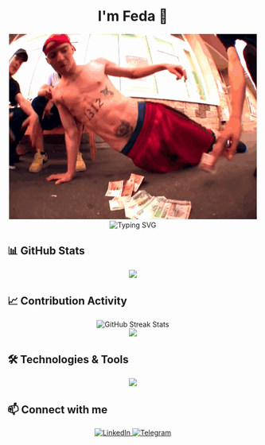 
# <div align="center">I'm Feda 🚀</div>

<div align="center">
  <a href="https://www.youtube.com/watch?v=5b544RFVxXE&list=OLAK5uy_m1n_p8BdBEq7P3m-LgOOH0HMz7T9Vrpgk&index=20&ab_channel=FRIENDLYTHUG52NGG-Topic">
    <img src="https://github.com/federalbyro/federalbyro/blob/main/assets/fest-festisss.gif" alt="Header" />
  </a>
</div>

<div align="center">
  <img src="https://readme-typing-svg.herokuapp.com?font=Fira+Code&size=25&duration=3000&pause=1000&color=00FF00&center=true&vCenter=true&random=false&width=500&lines=Go+Developer;Python+Developer" alt="Typing SVG" />
</div>

## 📊 GitHub Stats

<div align="center">
  <img height="180em" src="https://github-readme-stats.vercel.app/api/top-langs/?username=federalbyro&layout=compact&langs_count=7&theme=radical&hide_border=true"/>
</div>

## 📈 Contribution Activity

<div align="center">
  <img src="https://github-readme-streak-stats.herokuapp.com/?user=federalbyro&theme=radical&hide_border=true" alt="GitHub Streak Stats"/>
</div>

<div align="center">
  <a href="https://github.com/federalbyro">
    <img src="https://github-profile-summary-cards.vercel.app/api/cards/profile-details?username=federalbyro&theme=radical" />
  </a>
</div>

## 🛠️ Technologies & Tools

<div align="center">
  <img src="https://skillicons.dev/icons?i=js,react,python,go,docker,git,postgres,redis,kafka" />
</div>

## 📫 Connect with me

<div align="center">
  <a href="https://www.linkedin.com/in/фёдор-лобко-05b2932b9">
    <img src="https://img.shields.io/badge/LinkedIn-0077B5?style=for-the-badge&logo=linkedin&logoColor=white" alt="LinkedIn"/>
  </a>
  <a href="https://t.me/bureau_dun1a">
    <img src="https://img.shields.io/badge/Telegram-2CA5E0?style=for-the-badge&logo=telegram&logoColor=white" alt="Telegram"/>
  </a>
</div>



